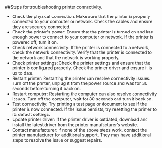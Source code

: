 ##Steps for troubleshooting printer connectivity.  

* Check the physical connection: Make sure that the printer is properly connected to your computer or network. Check the cables and ensure they are securely connected.  
* Check the printer's power: Ensure that the printer is turned on and has enough power to connect to your computer or network. If the printer is powered off, turn it on.  
* Check network connectivity: If the printer is connected to a network, check the network connectivity. Verify that the printer is connected to the network and that the network is working properly.  
* Check printer settings: Check the printer settings and ensure that the printer is configured properly. Check the printer driver and ensure it is up to date.  
* Restart printer: Restarting the printer can resolve connectivity issues. Turn off the printer, unplug it from the power source and wait for 30 seconds before turning it back on.  
* Restart computer: Restarting the computer can also resolve connectivity issues. Turn off the computer, wait for 30 seconds and turn it back on.  
* Test connectivity: Try printing a test page or document to see if the printer is now connected. If the issue persists, try resetting the printer to its default settings.  
* Update printer driver: If the printer driver is outdated, download and install the latest driver from the printer manufacturer's website.  
* Contact manufacturer: If none of the above steps work, contact the printer manufacturer for additional support. They may have additional steps to resolve the issue or suggest repairs.  